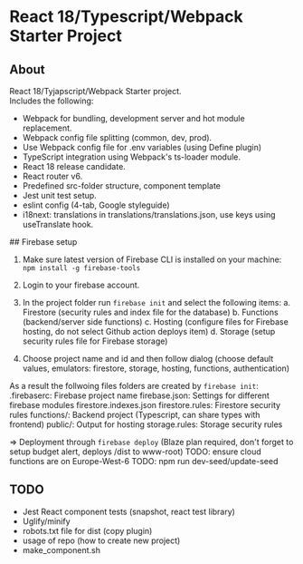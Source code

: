 # React 18/Typescript/Webpack Starter Project 

<!-- ABOUT THE PROJECT -->
## About
React 18/Tyjapscript/Webpack Starter project.   
Includes the following:
- Webpack for bundling, development server and hot module replacement.
- Webpack config file splitting (common, dev, prod).
- Use Webpack config file for .env variables (using Define plugin)
- TypeScript integration using Webpack's ts-loader module.
- React 18 release candidate. 
- React router v6.
- Predefined src-folder structure, component template
- Jest unit test setup.
- eslint config (4-tab, Google styleguide)
- i18next: translations in translations/translations.json, use keys using useTranslate hook.

## Firebase setup

1. Make sure latest version of Firebase CLI is installed on your machine:
`npm install -g firebase-tools`

2. Login to your firebase account.

3. In the project folder run `firebase init` and select the following items:
    a. Firestore (security rules and index file for the database)
    b. Functions (backend/server side functions)
    c. Hosting (configure files for Firebase hosting, do not select Github action deploys item)
    d. Storage (setup security rules file for Firebase storage)
4. Choose project name and id and then follow dialog (choose default values, emulators: firestore, storage, hosting, functions, authentication)

As a result the follwoing files folders are created by `firebase init`:
	.firebaserc: Firebase project name
	firebase.json: Settings for different firebase modules
	firestore.indexes.json
	firestore.rules: Firestore security rules
	functions/: Backend project (Typescript, can share types with frontend)
	public/: Output for hosting
	storage.rules: Storage security rules

=> Deployment through `firebase deploy` (Blaze plan required, don't forget to setup budget alert, deploys /dist to www-root)
TODO: ensure cloud functions are on Europe-West-6
TODO: npm run dev-seed/update-seed

## TODO
- Jest React component tests (snapshot, react test library)
- Uglify/minify
- robots.txt file for dist (copy plugin)
- usage of repo (how to create new project)
- make_component.sh